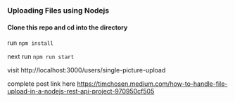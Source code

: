 ### Uploading Files using Nodejs

#### Clone this repo and cd into the directory

run `npm install`

next run `npm run start`

visit http://localhost:3000/users/single-picture-upload

complete post link here https://timchosen.medium.com/how-to-handle-file-upload-in-a-nodejs-rest-api-project-970950cf505